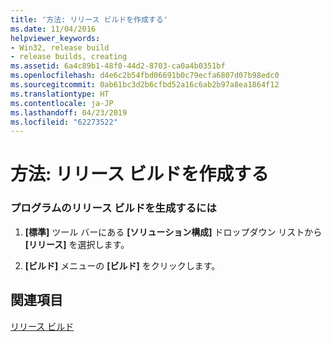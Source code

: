 ```yaml
---
title: '方法: リリース ビルドを作成する'
ms.date: 11/04/2016
helpviewer_keywords:
- Win32, release build
- release builds, creating
ms.assetid: 6a4c89b1-48f0-44d2-8703-ca0a4b0351bf
ms.openlocfilehash: d4e6c2b54fbd06691b0c79ecfa6807d07b98edc0
ms.sourcegitcommit: 0ab61bc3d2b6cfbd52a16c6ab2b97a8ea1864f12
ms.translationtype: HT
ms.contentlocale: ja-JP
ms.lasthandoff: 04/23/2019
ms.locfileid: "62273522"
---
```

# <a name="how-to-create-a-release-build"></a>方法: リリース ビルドを作成する

### <a name="to-generate-a-release-build-of-your-program"></a>プログラムのリリース ビルドを生成するには

1. **[標準]** ツール バーにある **[ソリューション構成]** ドロップダウン リストから **[リリース]** を選択します。

1. **[ビルド]** メニューの **[ビルド]** をクリックします。

## <a name="see-also"></a>関連項目

[リリース ビルド](release-builds.md)
